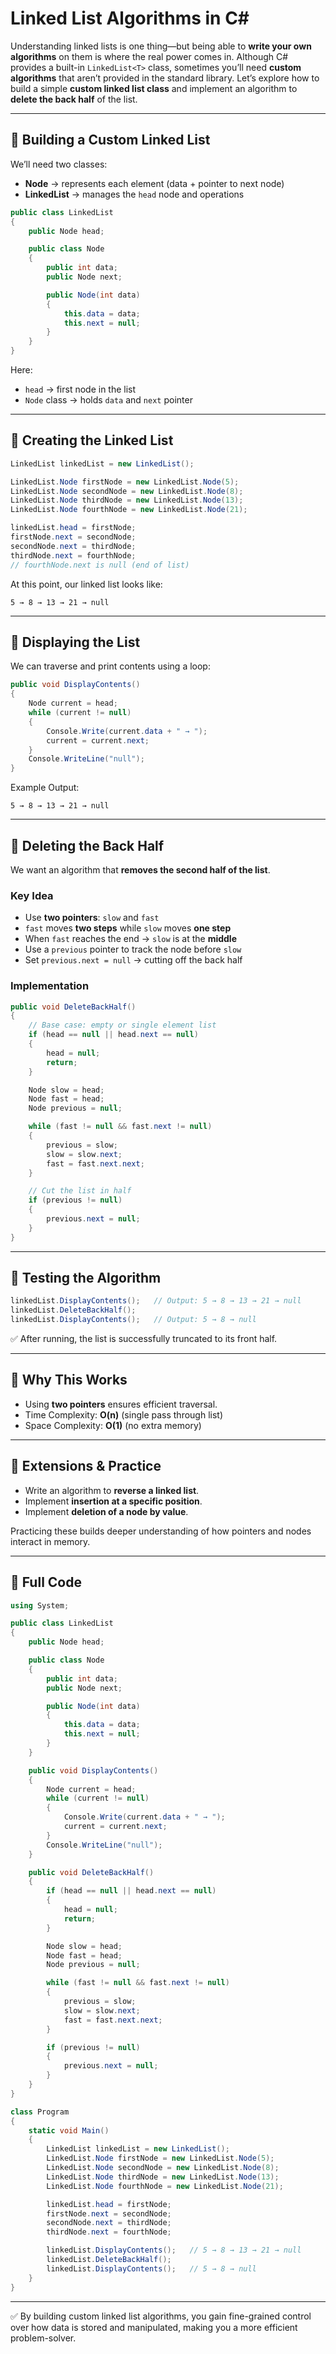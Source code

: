 # Linked List Algorithms in C\#

Understanding linked lists is one thing—but being able to **write your own algorithms** on them is where the real power comes in. Although C# provides a built-in `LinkedList<T>` class, sometimes you’ll need **custom algorithms** that aren’t provided in the standard library. Let’s explore how to build a simple **custom linked list class** and implement an algorithm to **delete the back half** of the list.

---

## 🔹 Building a Custom Linked List

We’ll need two classes:

* **Node** → represents each element (data + pointer to next node)
* **LinkedList** → manages the `head` node and operations

```csharp
public class LinkedList
{
    public Node head;

    public class Node
    {
        public int data;
        public Node next;

        public Node(int data)
        {
            this.data = data;
            this.next = null;
        }
    }
}
```

Here:

* `head` → first node in the list
* `Node` class → holds `data` and `next` pointer

---

## 🔹 Creating the Linked List

```csharp
LinkedList linkedList = new LinkedList();

LinkedList.Node firstNode = new LinkedList.Node(5);
LinkedList.Node secondNode = new LinkedList.Node(8);
LinkedList.Node thirdNode = new LinkedList.Node(13);
LinkedList.Node fourthNode = new LinkedList.Node(21);

linkedList.head = firstNode;
firstNode.next = secondNode;
secondNode.next = thirdNode;
thirdNode.next = fourthNode;
// fourthNode.next is null (end of list)
```

At this point, our linked list looks like:

```
5 → 8 → 13 → 21 → null
```

---

## 🔹 Displaying the List

We can traverse and print contents using a loop:

```csharp
public void DisplayContents()
{
    Node current = head;
    while (current != null)
    {
        Console.Write(current.data + " → ");
        current = current.next;
    }
    Console.WriteLine("null");
}
```

Example Output:

```
5 → 8 → 13 → 21 → null
```

---

## 🔹 Deleting the Back Half

We want an algorithm that **removes the second half of the list**.

### Key Idea

* Use **two pointers**: `slow` and `fast`
* `fast` moves **two steps** while `slow` moves **one step**
* When `fast` reaches the end → `slow` is at the **middle**
* Use a `previous` pointer to track the node before `slow`
* Set `previous.next = null` → cutting off the back half

### Implementation

```csharp
public void DeleteBackHalf()
{
    // Base case: empty or single element list
    if (head == null || head.next == null)
    {
        head = null;
        return;
    }

    Node slow = head;
    Node fast = head;
    Node previous = null;

    while (fast != null && fast.next != null)
    {
        previous = slow;
        slow = slow.next;
        fast = fast.next.next;
    }

    // Cut the list in half
    if (previous != null)
    {
        previous.next = null;
    }
}
```

---

## 🔹 Testing the Algorithm

```csharp
linkedList.DisplayContents();   // Output: 5 → 8 → 13 → 21 → null
linkedList.DeleteBackHalf();
linkedList.DisplayContents();   // Output: 5 → 8 → null
```

✅ After running, the list is successfully truncated to its front half.

---

## 🔹 Why This Works

* Using **two pointers** ensures efficient traversal.
* Time Complexity: **O(n)** (single pass through list)
* Space Complexity: **O(1)** (no extra memory)

---

## 🔹 Extensions & Practice

* Write an algorithm to **reverse a linked list**.
* Implement **insertion at a specific position**.
* Implement **deletion of a node by value**.

Practicing these builds deeper understanding of how pointers and nodes interact in memory.

---

## 📌 Full Code

```csharp
using System;

public class LinkedList
{
    public Node head;

    public class Node
    {
        public int data;
        public Node next;

        public Node(int data)
        {
            this.data = data;
            this.next = null;
        }
    }

    public void DisplayContents()
    {
        Node current = head;
        while (current != null)
        {
            Console.Write(current.data + " → ");
            current = current.next;
        }
        Console.WriteLine("null");
    }

    public void DeleteBackHalf()
    {
        if (head == null || head.next == null)
        {
            head = null;
            return;
        }

        Node slow = head;
        Node fast = head;
        Node previous = null;

        while (fast != null && fast.next != null)
        {
            previous = slow;
            slow = slow.next;
            fast = fast.next.next;
        }

        if (previous != null)
        {
            previous.next = null;
        }
    }
}

class Program
{
    static void Main()
    {
        LinkedList linkedList = new LinkedList();
        LinkedList.Node firstNode = new LinkedList.Node(5);
        LinkedList.Node secondNode = new LinkedList.Node(8);
        LinkedList.Node thirdNode = new LinkedList.Node(13);
        LinkedList.Node fourthNode = new LinkedList.Node(21);

        linkedList.head = firstNode;
        firstNode.next = secondNode;
        secondNode.next = thirdNode;
        thirdNode.next = fourthNode;

        linkedList.DisplayContents();   // 5 → 8 → 13 → 21 → null
        linkedList.DeleteBackHalf();
        linkedList.DisplayContents();   // 5 → 8 → null
    }
}
```

---

✅ By building custom linked list algorithms, you gain fine-grained control over how data is stored and manipulated, making you a more efficient problem-solver.
